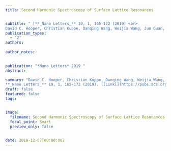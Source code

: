 ```yaml
---
title: Second Harmonic Spectroscopy of Surface Lattice Resonances


subtitle: " [**_Nano Letters_** 19, 1, 165-172 (2019) <br> 
David C. Hooper, Christian Kuppe, Danqing Wang, Weijia Wang, Jun Guan, Teri W. Odom, and Ventsislav K. Valev* ](https://pubs.acs.org/doi/full/10.1021/acs.nanolett.8b03574)"
publication_types:
  - "2"
authors: 
  
author_notes:
  

publication: "*Nano Letters* 2019 "
abstract: 

summary: "David C. Hooper, Christian Kuppe, Danqing Wang, Weijia Wang, Jun Guan, Teri W. Odom, and Ventsislav K. Valev*  <br>
**_Nano Letters_** 19, 1, 165-172 (2019). [[Link]](https://pubs.acs.org/doi/full/10.1021/acs.nanolett.8b03574)"
draft: false
featured: false
tags:


image:
  filename: Second Harmonic Spectroscopy of Surface Lattice Resonances.jpg
  focal_point: Smart
  preview_only: false

 
date: 2018-12-07T00:00:00Z
---
```







